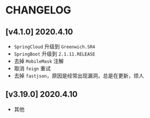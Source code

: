 ﻿# CHANGELOG

## [v4.1.0] 2020.4.10
- `SpringCloud` 升级到 `Greenwich.SR4`
- `SpringBoot` 升级到 `2.1.11.RELEASE`
- 去掉 `MobileMask` 注解
- 取消 `feign` 重试 
- 去掉 `fastjson`，原因是经常出现漏洞，总是在更新，烦人

## [v3.19.0] 2020.4.10
- 其他